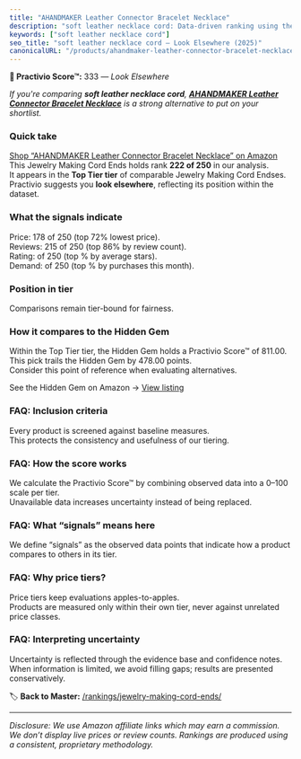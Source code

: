 ```yaml
---
title: "AHANDMAKER Leather Connector Bracelet Necklace"
description: "soft leather necklace cord: Data-driven ranking using the Practivio Score™. Positioned by quality, value, demand, findability, momentum."
keywords: ["soft leather necklace cord"]
seo_title: "soft leather necklace cord — Look Elsewhere (2025)"
canonicalURL: "/products/ahandmaker-leather-connector-bracelet-necklace-B0DYDMKMRY/"
---
```


**🚫 Practivio Score™:** 333 — _Look Elsewhere_


*If you're comparing **soft leather necklace cord**, **[AHANDMAKER Leather Connector Bracelet Necklace](https://www.amazon.com/dp/B0DYDMKMRY?tag=practivio-20)** is a strong alternative to put on your shortlist.*
### Quick take
[Shop “AHANDMAKER Leather Connector Bracelet Necklace” on Amazon](https://www.amazon.com/dp/B0DYDMKMRY?tag=practivio-20)
This Jewelry Making Cord Ends holds rank **222 of 250** in our analysis.  
It appears in the **Top Tier tier** of comparable Jewelry Making Cord Endses.  
Practivio suggests you **look elsewhere**, reflecting its position within the dataset.

### What the signals indicate
Price: 178 of 250 (top 72% lowest price).  
Reviews: 215 of 250 (top 86% by review count).  
Rating:  of 250 (top % by average stars).  
Demand:  of 250 (top % by purchases this month).

### Position in tier
Comparisons remain tier-bound for fairness.

### How it compares to the Hidden Gem
Within the Top Tier tier, the Hidden Gem holds a Practivio Score™ of 811.00.  
This pick trails the Hidden Gem by 478.00 points.  
Consider this point of reference when evaluating alternatives.  

See the Hidden Gem on Amazon → [View listing](https://www.amazon.com/dp/B08L6MPGS2?tag=practivio-20)

### FAQ: Inclusion criteria
Every product is screened against baseline measures.  
This protects the consistency and usefulness of our tiering.

### FAQ: How the score works
We calculate the Practivio Score™ by combining observed data into a 0–100 scale per tier.  
Unavailable data increases uncertainty instead of being replaced.

### FAQ: What “signals” means here
We define “signals” as the observed data points that indicate how a product compares to others in its tier.

### FAQ: Why price tiers?
Price tiers keep evaluations apples-to-apples.  
Products are measured only within their own tier, never against unrelated price classes.

### FAQ: Interpreting uncertainty
Uncertainty is reflected through the evidence base and confidence notes.  
When information is limited, we avoid filling gaps; results are presented conservatively.


🏷️ **Back to Master:** [/rankings/jewelry-making-cord-ends/](/rankings/jewelry-making-cord-ends/)

---
_Disclosure: We use Amazon affiliate links which may earn a commission. We don’t display live prices or review counts. Rankings are produced using a consistent, proprietary methodology._
